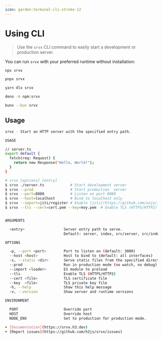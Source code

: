 ```yaml
---
icon: garden:terminal-cli-stroke-12
---
```


# Using CLI

> Use the `srvx` CLI command to easily start a development or production server.

You can run `srvx` with your preferred runtime without installation:

```bash [npm]
npx srvx
```

```bash [pnpm]
pnpx srvx
```

```bash [yarn]
yarn dlx srvx
```

```bash [Deno]
deno -A npm:srvx
```

```bash [Bun]
bunx --bun srvx
```

## Usage

<!-- automd:cliUsage -->

```sh
srvx - Start an HTTP server with the specified entry path.

USAGE

// server.ts
export default {
  fetch(req: Request) {
    return new Response("Hello, World!");
  }
}

# srvx [options] [entry]
$ srvx ./server.ts            # Start development server
$ srvx --prod                 # Start production  server
$ srvx --port=8080            # Listen on port 8080
$ srvx --host=localhost       # Bind to localhost only
$ srvx --import=jiti/register # Enable [jiti](https://github.com/unjs/jiti) loader
$ srvx --tls --cert=cert.pem --key=key.pem  # Enable TLS (HTTPS/HTTP2)


ARGUMENTS

  <entry>                  Server entry path to serve.
                           Default: server, index, src/server, src/index, server/index (.mts,.ts,.cts,.js,.mjs,.cjs,.jsx,.tsx)

OPTIONS

  -p, --port <port>        Port to listen on (default: 3000)
  --host <host>            Host to bind to (default: all interfaces)
  -s, --static <dir>       Serve static files from the specified directory (default: public)
  --prod                   Run in production mode (no watch, no debug)
  --import <loader>        ES module to preload
  --tls                    Enable TLS (HTTPS/HTTP2)
  --cert <file>            TLS certificate file
  --key  <file>            TLS private key file
  -h, --help               Show this help message
  -v, --version            Show server and runtime versions

ENVIRONMENT

  PORT                     Override port
  HOST                     Override host
  NODE_ENV                 Set to production for production mode.

➤ [Documentation](https://srvx.h3.dev)
➤ [Report issues](https://github.com/h3js/srvx/issues)
```

<!-- /automd -->
